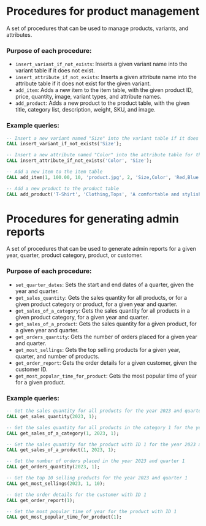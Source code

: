 # Procedures for product management

A set of procedures that can be used to manage products, variants, and attributes.

### Purpose of each procedure:

* `insert_variant_if_not_exists`: Inserts a given variant name into the variant table if it does not exist.
* `insert_attribute_if_not_exists`: Inserts a given attribute name into the attribute table if it does not exist for the given variant.
* `add_item`: Adds a new item to the item table, with the given product ID, price, quantity, image, variant types, and attribute names.
* `add_product`: Adds a new product to the product table, with the given title, category list, description, weight, SKU, and image.

### Example queries:

```sql
-- Insert a new variant named "Size" into the variant table if it does not exist
CALL insert_variant_if_not_exists('Size');

-- Insert a new attribute named "Color" into the attribute table for the "Size" variant, if it does not exist
CALL insert_attribute_if_not_exists('Color', 'Size');

-- Add a new item to the item table
CALL add_item(1, 100.00, 10, 'product.jpg', 2, 'Size,Color', 'Red,Blue');

-- Add a new product to the product table
CALL add_product('T-Shirt', 'Clothing,Tops', 'A comfortable and stylish t-shirt.', 0.5, 'T-Shirt-1', 't-shirt.jpg');
```

# Procedures for generating admin reports

A set of procedures that can be used to generate admin reports for a given year, quarter, product category, product, or customer.

### Purpose of each procedure:

* `set_quarter_dates`: Sets the start and end dates of a quarter, given the year and quarter.
* `get_sales_quantity`: Gets the sales quantity for all products, or for a given product category or product, for a given year and quarter.
* `get_sales_of_a_category`: Gets the sales quantity for all products in a given product category, for a given year and quarter.
* `get_sales_of_a_product`: Gets the sales quantity for a given product, for a given year and quarter.
* `get_orders_quantity`: Gets the number of orders placed for a given year and quarter.
* `get_most_sellings`: Gets the top selling products for a given year, quarter, and number of products.
* `get_order_report`: Gets the order details for a given customer, given the customer ID.
* `get_most_popular_time_for_product`: Gets the most popular time of year for a given product.

### Example queries:

```sql
-- Get the sales quantity for all products for the year 2023 and quarter 1
CALL get_sales_quantity(2023, 1);

-- Get the sales quantity for all products in the category 1 for the year 2023 and quarter 1
CALL get_sales_of_a_category(1, 2023, 1);

-- Get the sales quantity for the product with ID 1 for the year 2023 and quarter 1
CALL get_sales_of_a_product(1, 2023, 1);

-- Get the number of orders placed in the year 2023 and quarter 1
CALL get_orders_quantity(2023, 1);

-- Get the top 10 selling products for the year 2023 and quarter 1
CALL get_most_sellings(2023, 1, 10);

-- Get the order details for the customer with ID 1
CALL get_order_report(1);

-- Get the most popular time of year for the product with ID 1
CALL get_most_popular_time_for_product(1);
```